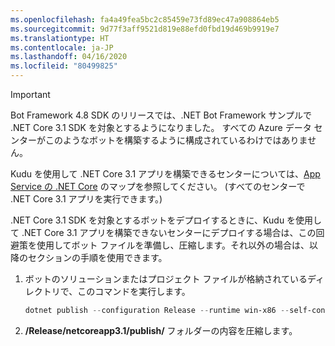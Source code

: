 ```yaml
---
ms.openlocfilehash: fa4a49fea5bc2c85459e73fd89ec47a908864eb5
ms.sourcegitcommit: 9d77f3aff9521d819e88efd0fbd19d469b9919e7
ms.translationtype: HT
ms.contentlocale: ja-JP
ms.lasthandoff: 04/16/2020
ms.locfileid: "80499825"
---
```

> [!IMPORTANT]
> Bot Framework 4.8 SDK のリリースでは、.NET Bot Framework サンプルで .NET Core 3.1 SDK を対象とするようになりました。
> すべての Azure データ センターがこのようなボットを構築するように構成されているわけではありません。
>
> Kudu を使用して .NET Core 3.1 アプリを構築できるセンターについては、[App Service の .NET Core](https://aspnetcoreon.azurewebsites.net/) のマップを参照してください。 (すべてのセンターで .NET Core 3.1 アプリを実行できます。)
>
> .NET Core 3.1 SDK を対象とするボットをデプロイするときに、Kudu を使用して .NET Core 3.1 アプリを構築できないセンターにデプロイする場合は、この回避策を使用してボット ファイルを準備し、圧縮します。それ以外の場合は、以降のセクションの手順を使用できます。
>
> 1. ボットのソリューションまたはプロジェクト ファイルが格納されているディレクトリで、このコマンドを実行します。
>
>    ```powershell
>    dotnet publish --configuration Release --runtime win-x86 --self-contained
>    ```
>
> 1. **/Release/netcoreapp3.1/publish/** フォルダーの内容を圧縮します。
